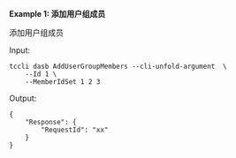 **Example 1: 添加用户组成员**

添加用户组成员

Input: 

```
tccli dasb AddUserGroupMembers --cli-unfold-argument  \
    --Id 1 \
    --MemberIdSet 1 2 3
```

Output: 
```
{
    "Response": {
        "RequestId": "xx"
    }
}
```

